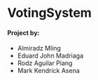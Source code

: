 <h1>VotingSystem</h1>
<h4>Project by:</h4>
<ul>
<li>Almiradz Mling
<li>Eduard John Madriaga
<li>Rodz Aguilar Piang
<li>Mark Kendrick Asena
</ul>